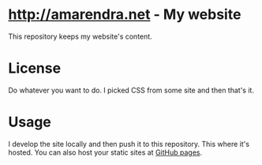 http://amarendra.net - My website
===========================

This repository keeps my website's content.

License
=======

Do whatever you want to do. I picked CSS from some site and then that's it.

Usage
=====
I develop the site locally and then push it to this repository. This where it's hosted. You can also host your static sites at [GitHub pages](http://pages.github.com).

